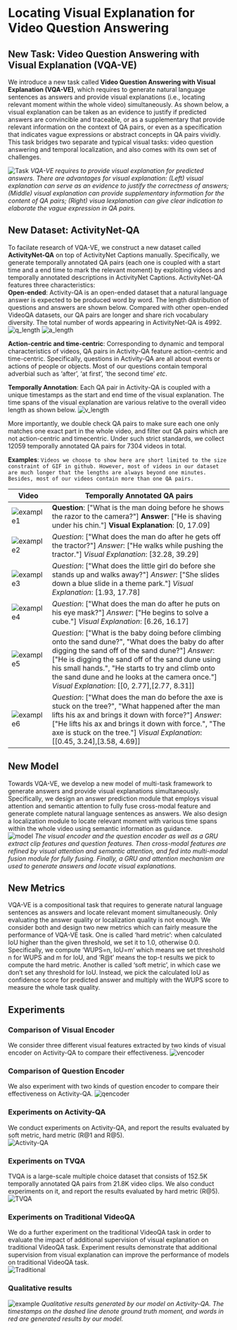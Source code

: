 # Locating Visual Explanation for Video Question Answering

## New Task: Video Question Answering with Visual Explanation (VQA-VE)

We introduce a new task called **Video Question Answering with Visual Explanation (VQA-VE)**, which requires to generate natural language sentences as answers and provide visual explanations (i.e., locating relevant moment within the whole video) simultaneously. As shown below, a visual explanation can be taken as an evidence to justify if predicted answers are convincible and traceable, or as a supplementary that provide relevant information on the context of QA pairs, or even as a specification that indicates vague expressions or abstract concepts in QA pairs vividly. This task bridges two separate and typical visual tasks: video question answering and temporal localization, and also comes with its own set of challenges.

![Task](https://github.com/VQA-VE/VQA-VE/blob/master/pic/task.jpg "An overview of our task")
*VQA-VE requires to provide visual explanation for predicted answers. There are advantages for visual explanation: (Left) visual explanation can serve as an evidence to justify the correctness of answers; (Middle) visual explanation can provide supplementary information for the content of QA pairs; (Right) visua lexplanation can give clear indication to elaborate the vague expression in QA pairs.*

## New Dataset: ActivityNet-QA
To facilate research of VQA-VE, we construct a new dataset called **ActivityNet-QA** on top of ActivityNet Captions manually. Specifically, we generate temporally annotated QA pairs (each one is coupled with a start time and a end time to mark the relevant moment) by exploiting videos and temporally annotated descriptions in ActivityNet Captions. ActivityNet-QA features three characteristics:  
**Open-ended**: Activity-QA is an open-ended dataset that a natural language answer is expected to be produced word by word. The length distribution of questions and answers are shown below. Compared with other open-ended VideoQA datasets, our QA pairs are longer and share rich vocabulary diversity. The total number of words appearing in ActivityNet-QA is 4992.
![q_length](https://github.com/VQA-VE/VQA-VE/blob/master/pic/qlength.jpg "Question length distribution of Activity-QA")
![a_length](https://github.com/VQA-VE/VQA-VE/blob/master/pic/answerlength.jpg "Answer length distribution of Activity-QA")  

**Action-centric and time-centric**: Corresponding to dynamic and temporal characteristics of videos, QA pairs in Activity-QA feature action-centric and time-centric. Specifically, questions in Activity-QA are all about events or actions of people or objects. Most of our questions contain temporal adverbial such as ‘after’, ‘at first’, ‘the second time’ *etc*.
  
**Temporally Annotation**: Each QA pair in Activity-QA is coupled with a unique timestamps as the start and end time of the visual explanation. The time spans of the visual explanation are various relative to the overall video length as shown below.
![v_length](https://github.com/VQA-VE/VQA-VE/blob/master/pic/videolength.jpg "Visual explanation length distribution of Activity-QA")
  
More importantly, we double check QA pairs to make sure each one only matches one exact part in the whole video, and filter out QA pairs which are not action-centric and timecentric. Under such strict standards, we collect 12059 temporally annotated QA pairs for 7304 videos in total.

**Examples**: `Videos we choose to show here are short limited to the size constraint of GIF in github. However, most of videos in our dataset are much longer that the lengths are always beyond one minutes. Besides, most of our videos contain more than one QA pairs.`

| Video | Temporally Annotated QA pairs |
| ---- | ---- |
|![example1](https://github.com/VQA-VE/VQA-VE/blob/master/pic/example1.gif "Example1") | **Question**: ["What is the man doing before he shows the razor to the camera?"]  **Answer**: ["He is shaving under his chin."]  **Visual Explanation**: [0, 17.09]  |
|![example2](https://github.com/VQA-VE/VQA-VE/blob/master/pic/example2.gif "Example2") | *Question*: ["What does the man do after he gets off the tractor?"]  *Answer*: ["He walks while pushing the tractor."]  *Visual Explanation*: [32.28, 39.29]  |
|![example3](https://github.com/VQA-VE/VQA-VE/blob/master/pic/example3.gif "Example3") | *Question*: ["What does the little girl do before she stands up and walks away?"]  *Answer*: ["She slides down a blue slide in a theme park."]  *Visual Explanation*: [1.93, 17.78]  |
|![example4](https://github.com/VQA-VE/VQA-VE/blob/master/pic/example4.gif "Example4") | *Question*: ["What does the man do after he puts on his eye mask?"]  *Answer*: ["He begins to solve a cube."]  *Visual Explanation*: [6.26, 16.17]  |
|![example5](https://github.com/VQA-VE/VQA-VE/blob/master/pic/example5.gif "Example5") | *Question*: ["What is the baby doing before climbing onto the sand dune?", "What does the baby do after digging the sand off of the sand dune?"]  *Answer*: ["He is digging the sand off of the sand dune using his small hands.", "He starts to try and climb onto the sand dune and he looks at the camera once."]  *Visual Explanation*: [[0, 2.77],[2.77, 8.31]] |
|![example6](https://github.com/VQA-VE/VQA-VE/blob/master/pic/example6.gif "Example6") | *Question*: ["What does the man do before the axe is stuck on the tree?", "What happened after the man lifts his ax and brings it down with force?"]  *Answer*: ["He lifts his ax and brings it down with force.", "The axe is stuck on the tree."]  *Visual Explanation*: [[0.45, 3.24],[3.58, 4.69]]  |


## New Model
Towards VQA-VE, we develop a new model of multi-task framework to generate answers and provide visual explanations simultaneously. Specifically, we design an answer prediction module that employs visual attention and semantic attention to fully fuse cross-modal feature and generate complete natural language sentences as answers. We also design a localization module to locate relevant moment with various time spans within the whole video using semantic information as guidance.  
![model](https://github.com/VQA-VE/VQA-VE/blob/master/pic/model.jpg "An overview of our model")
*The visual encoder and the question encoder as well as a GRU extract clip features and question
features. Then cross-modal features are refined by visual attention and semantic attention, and fed into multi-modal fusion module for fully fusing. Finally, a GRU and attention mechanism are used to generate answers and locate visual explanations.*

## New Metrics
VQA-VE is a compositional task that requires to generate natural language sentences as answers and locate relevant moment simultaneously. Only evaluating the answer quality or localization quality is not enough. We consider both and design two new metrics which can fairly measure the performance of VQA-VE task. One is called ‘hard metric’: when calculated IoU higher than the given threshold, we set it to 1.0, otherwise 0.0. Specifically, we compute ‘WUPS=n, IoU=m’ which means we set threshold n for WUPS and m for IoU, and ‘R@t’ means the top-t results we pick to compute the hard metric. Another is called ‘soft metric’, in which case we don’t set any threshold for IoU. Instead, we pick the calculated IoU as confidence score for predicted answer and multiply with the WUPS score to measure the whole task quality.

## Experiments

### Comparison of Visual Encoder
We consider three different visual features extracted by two kinds of visual encoder on Activity-QA to compare their effectiveness.
![vencoder](https://github.com/VQA-VE/VQA-VE/blob/master/pic/visual_encoder.jpg "Performance comparison of different visual encoders")
### Comparison of Question Encoder
We also experiment with two kinds of question encoder to compare their effectiveness on Activity-QA.
![qencoder](https://github.com/VQA-VE/VQA-VE/blob/master/pic/question_encoder.jpg "Performance comparison of different question encoders")
### Experiments on Activity-QA
We conduct experiments on Activity-QA, and report the results evaluated by soft metric, hard metric (R@1 and R@5).   
![Activity-QA](https://github.com/VQA-VE/VQA-VE/blob/master/pic/Activity-QA.jpg "Experiment results on Activity-QA")
### Experiments on TVQA
TVQA is a large-scale multiple choice dataset that consists of 152.5K temporally annotated QA pairs from 21.8K video clips. We also conduct experiments on it, and report the results evaluated by hard metric (R@5).   
![TVQA](https://github.com/VQA-VE/VQA-VE/blob/master/pic/TVQA.jpg "Experiment results on TVQA")
### Experiments on Traditional VideoQA
We do a further experiment on the traditional VideoQA task in order to evaluate the impact of additional supervision of visual explanation on traditional VideoQA task. Experiment results demonstrate that additional supervision from visual explanation can improve the performance of models on traditional VideoQA task.  
![Traditional](https://github.com/VQA-VE/VQA-VE/blob/master/pic/Traditional.jpg "Experiment results on traditional VideoQA task")
### Qualitative results  
![example](https://github.com/VQA-VE/VQA-VE/blob/master/pic/example.jpg "Qualitative results generated by our model on Activity-QA")
*Qualitative results generated by our model on Activity-QA. The timestamps on the dashed line denote ground truth moment, and
words in red are generated results by our model.*
